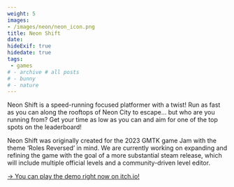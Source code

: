 ```yaml
---
weight: 5
images:
- /images/neon/neon_icon.png
title: Neon Shift
date: 
hideExif: true
hidedate: true
tags:
 - games
# - archive # all posts
# - bunny
# - nature
---
```




Neon Shift is a speed-running focused platformer with a twist! Run as fast as you can along the rooftops of Neon City to escape... but who are you running from? Get your time as low as you can and aim for one of the top spots on the leaderboard!

Neon Shift was originally created for the 2023 GMTK game Jam with the theme ‘Roles Reversed’ in mind. We are currently working on expanding and refining the game with the goal of a more substantial steam release, which will include multiple official levels and a community-driven level editor.

[-> You can play the demo right now on itch.io!](https://keywarn.itch.io/neon-shift)


